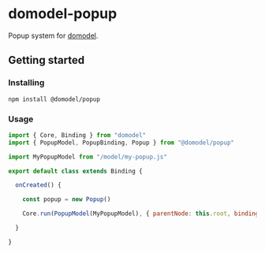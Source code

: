 # domodel-popup

Popup system for [domodel](https://github.com/thoughtsunificator/domodel).

## Getting started

### Installing

``npm install @domodel/popup``

### Usage

```javascript
import { Core, Binding } from "domodel"
import { PopupModel, PopupBinding, Popup } from "@domodel/popup"

import MyPopupModel from "/model/my-popup.js"

export default class extends Binding {

  onCreated() {

    const popup = new Popup()

    Core.run(PopupModel(MyPopupModel), { parentNode: this.root, binding: new PopupBinding({ popup }) })

  }

}
```
